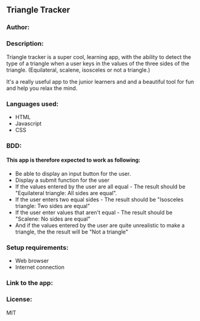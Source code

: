 
## Triangle Tracker
### Author:


### Description:
Triangle tracker is a super cool, learning app, with the ability to detect the type of a triangle when a user keys in the values of the three sides of the triangle. (Equilateral, scalene, isosceles or not a triangle.)

It's a really useful app to the junior learners and and a beautiful tool for fun and help you relax the mind.

### Languages used:
* HTML
* Javascript
* CSS


### BDD:
#### This app is therefore expected to work as following:
* Be able to display an input button for the user.
* Display a submit function for the user
* If the values entered by the user are all equal - The result should be "Equilateral triangle: All sides are equal".
* If the user enters two equal sides - The result should be "Isosceles triangle: Two sides are equal"
* If the user enter values that aren't equal - The result should be "Scalene: No sides are equal"
* And if the values entered by the user are quite unrealistic to make a triangle, the the result will be "Not a triangle"

### Setup requirements:
* Web browser
* Internet connection

### Link to the app:


### License:

MIT
